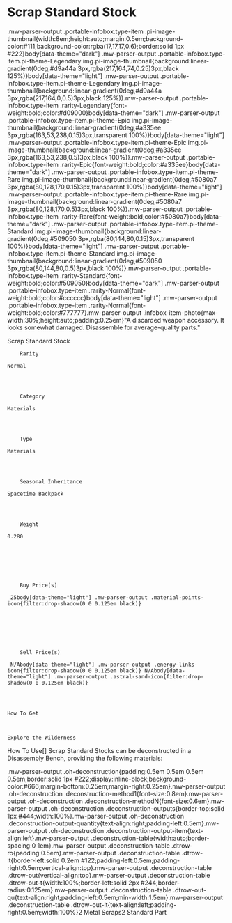 # Scrap Standard Stock

.mw-parser-output .portable-infobox.type-item .pi-image-thumbnail{width:8em;height:auto;margin:0.5em;background-color:#111;background-color:rgba(17,17,17,0.6);border:solid 1px #222}body[data-theme="dark"] .mw-parser-output .portable-infobox.type-item.pi-theme-Legendary img.pi-image-thumbnail{background:linear-gradient(0deg,#d9a44a 3px,rgba(217,164,74,0.25)3px,black 125%)}body[data-theme="light"] .mw-parser-output .portable-infobox.type-item.pi-theme-Legendary img.pi-image-thumbnail{background:linear-gradient(0deg,#d9a44a 3px,rgba(217,164,0,0.5)3px,black 125%)}.mw-parser-output .portable-infobox.type-item .rarity-Legendary{font-weight:bold;color:#d09000}body[data-theme="dark"] .mw-parser-output .portable-infobox.type-item.pi-theme-Epic img.pi-image-thumbnail{background:linear-gradient(0deg,#a335ee 3px,rgba(163,53,238,0.15)3px,transparent 100%)}body[data-theme="light"] .mw-parser-output .portable-infobox.type-item.pi-theme-Epic img.pi-image-thumbnail{background:linear-gradient(0deg,#a335ee 3px,rgba(163,53,238,0.5)3px,black 100%)}.mw-parser-output .portable-infobox.type-item .rarity-Epic{font-weight:bold;color:#a335ee}body[data-theme="dark"] .mw-parser-output .portable-infobox.type-item.pi-theme-Rare img.pi-image-thumbnail{background:linear-gradient(0deg,#5080a7 3px,rgba(80,128,170,0.15)3px,transparent 100%)}body[data-theme="light"] .mw-parser-output .portable-infobox.type-item.pi-theme-Rare img.pi-image-thumbnail{background:linear-gradient(0deg,#5080a7 3px,rgba(80,128,170,0.5)3px,black 100%)}.mw-parser-output .portable-infobox.type-item .rarity-Rare{font-weight:bold;color:#5080a7}body[data-theme="dark"] .mw-parser-output .portable-infobox.type-item.pi-theme-Standard img.pi-image-thumbnail{background:linear-gradient(0deg,#509050 3px,rgba(80,144,80,0.15)3px,transparent 100%)}body[data-theme="light"] .mw-parser-output .portable-infobox.type-item.pi-theme-Standard img.pi-image-thumbnail{background:linear-gradient(0deg,#509050 3px,rgba(80,144,80,0.5)3px,black 100%)}.mw-parser-output .portable-infobox.type-item .rarity-Standard{font-weight:bold;color:#509050}body[data-theme="dark"] .mw-parser-output .portable-infobox.type-item .rarity-Normal{font-weight:bold;color:#cccccc}body[data-theme="light"] .mw-parser-output .portable-infobox.type-item .rarity-Normal{font-weight:bold;color:#777777}.mw-parser-output .infobox-item-photo{max-width:30%;height:auto;padding:0.25em}"A discarded weapon accessory. It looks somewhat damaged. Disassemble for average-quality parts."

Scrap Standard Stock


	
		
		
	
	


	

	
		Rarity
	
	Normal



	
		Category
	
	Materials



	
		Type
	
	Materials



	
		Seasonal Inheritance
	
	Spacetime Backpack



	
		Weight
	
	0.280




	

	
		Buy Price(s)
	
	 25body[data-theme="light"] .mw-parser-output .material-points-icon{filter:drop-shadow(0 0 0.125em black)}




	

	
		Sell Price(s)
	
	 N/Abody[data-theme="light"] .mw-parser-output .energy-links-icon{filter:drop-shadow(0 0 0.125em black)} N/Abody[data-theme="light"] .mw-parser-output .astral-sand-icon{filter:drop-shadow(0 0 0.125em black)}




	How To Get


	
	Explore the Wilderness





How To Use[]
Scrap Standard Stocks can be deconstructed in a Disassembly Bench, providing the following materials:

.mw-parser-output .oh-deconstruction{padding:0.5em 0.5em 0.5em 0.5em;border:solid 1px #222;display:inline-block;background-color:#666;margin-bottom:0.25em;margin-right:0.25em}.mw-parser-output .oh-deconstruction .deconstruction-method1{font-size:0.8em}.mw-parser-output .oh-deconstruction .deconstruction-methodN{font-size:0.6em}.mw-parser-output .oh-deconstruction .deconstruction-outputs{border-top:solid 1px #444;width:100%}.mw-parser-output .oh-deconstruction .deconstruction-output-quantity{text-align:right;padding-left:0.5em}.mw-parser-output .oh-deconstruction .deconstruction-output-item{text-align:left}.mw-parser-output .deconstruction-table{width:auto;border-spacing:0 1em}.mw-parser-output .deconstruction-table .dtrow-ro{padding:0.5em}.mw-parser-output .deconstruction-table .dtrow-it{border-left:solid 0.2em #122;padding-left:0.5em;padding-right:0.5em;vertical-align:top}.mw-parser-output .deconstruction-table .dtrow-out{vertical-align:top}.mw-parser-output .deconstruction-table .dtrow-out-t{width:100%;border-left:solid 2px #244;border-radius:0.125em}.mw-parser-output .deconstruction-table .dtrow-out-qu{text-align:right;padding-left:0.5em;min-width:1.5em}.mw-parser-output .deconstruction-table .dtrow-out-it{text-align:left;padding-right:0.5em;width:100%}2 Metal Scraps2 Standard Part
